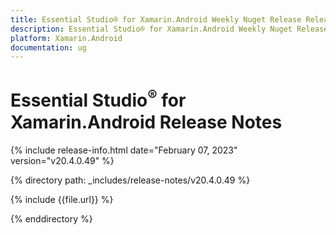 ```yaml
---
title: Essential Studio® for Xamarin.Android Weekly Nuget Release Release Notes  
description: Essential Studio® for Xamarin.Android Weekly Nuget Release Release Notes  
platform: Xamarin.Android
documentation: ug
---
```


# Essential Studio<sup>®</sup> for Xamarin.Android  Release Notes  

{% include release-info.html date="February 07, 2023"  version="v20.4.0.49" %} 

{% directory path: _includes/release-notes/v20.4.0.49 %}

{% include {{file.url}} %}

{% enddirectory %}


